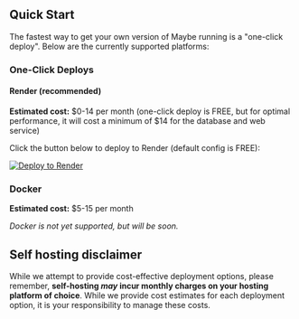 ## Quick Start

The fastest way to get your own version of Maybe running is a "one-click deploy". Below are the currently supported platforms:

### One-Click Deploys

#### Render (recommended)

**Estimated cost:** $0-14 per month (one-click deploy is FREE, but for optimal performance, it will cost a minimum of $14 for the database and web service)

Click the button below to deploy to Render (default config is FREE):

<a href="https://render.com/deploy?repo=https://github.com/maybe-finance/maybe">
<img src="https://render.com/images/deploy-to-render-button.svg" alt="Deploy to Render" />
</a>

### Docker

**Estimated cost:** $5-15 per month

_Docker is not yet supported, but will be soon._

## Self hosting disclaimer

While we attempt to provide cost-effective deployment options, please remember, **self-hosting _may_ incur monthly charges on your hosting platform of choice**. While we provide cost estimates for each deployment option, it is your responsibility to manage these costs.
